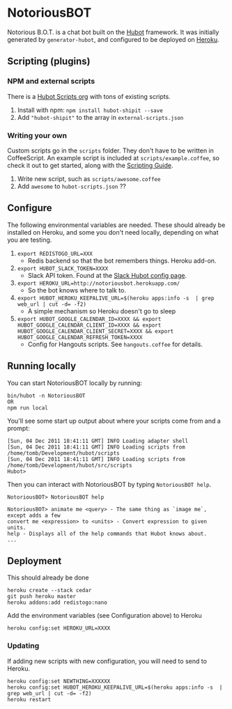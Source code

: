 # NotoriousBOT

Notorious B.O.T. is a chat bot built on the [Hubot](https://hubot.github.com/hubot) framework. It was initially generated by `generator-hubot`, and configured to be deployed on [Heroku](http://heroku.com/).

## Scripting (plugins)

### NPM and external scripts

There is a [Hubot Scripts org](https://github.com/hubot-scripts) with tons of existing scripts.

1. Install with npm: `npm install hubot-shipit --save`
1. Add `"hubot-shipit"` to the array in `external-scripts.json`

### Writing your own

Custom scripts go in the `scripts` folder.  They don't have to be written in CoffeeScript.  An example script is included at `scripts/example.coffee`, so check it out to get started, along with the [Scripting Guide](https://github.com/github/hubot/blob/master/docs/scripting.md).

1. Write new script, such as `scripts/awesome.coffee`
1. Add `awesome` to `hubot-scripts.json` ??

## Configure

The following environmental variables are needed.  These should already be installed on Heroku, and some you don't need locally, depending on what you are testing.

1. `export REDISTOGO_URL=XXX`
    * Redis backend so that the bot remembers things.  Heroku add-on.
1. `export HUBOT_SLACK_TOKEN=XXXX`
    * Slack API token.  Found at the [Slack Hubot config page](https://datanews.slack.com/services/3859529060).
1. `export HEROKU_URL=http://notoriousbot.herokuapp.com/`
    * So the bot knows where to talk to.
1. `export HUBOT_HEROKU_KEEPALIVE_URL=$(heroku apps:info -s  | grep web_url | cut -d= -f2)`
    * A simple mechanism so Heroku doesn't go to sleep
1. `export HUBOT_GOOGLE_CALENDAR_ID=XXXX && export HUBOT_GOOGLE_CALENDAR_CLIENT_ID=XXXX && export HUBOT_GOOGLE_CALENDAR_CLIENT_SECRET=XXXX && export HUBOT_GOOGLE_CALENDAR_REFRESH_TOKEN=XXXX`
    * Config for Hangouts scripts.  See `hangouts.coffee` for details.


## Running locally

You can start NotoriousBOT locally by running:

    bin/hubot -n NotoriousBOT
    OR
    npm run local

You'll see some start up output about where your scripts come from and a
prompt:

    [Sun, 04 Dec 2011 18:41:11 GMT] INFO Loading adapter shell
    [Sun, 04 Dec 2011 18:41:11 GMT] INFO Loading scripts from /home/tomb/Development/hubot/scripts
    [Sun, 04 Dec 2011 18:41:11 GMT] INFO Loading scripts from /home/tomb/Development/hubot/src/scripts
    Hubot>

Then you can interact with NotoriousBOT by typing `NotoriousBOT help`.

    NotoriousBOT> NotoriousBOT help

    NotoriousBOT> animate me <query> - The same thing as `image me`, except adds a few
    convert me <expression> to <units> - Convert expression to given units.
    help - Displays all of the help commands that Hubot knows about.
    ...

## Deployment

This should already be done

    heroku create --stack cedar
    git push heroku master
    heroku addons:add redistogo:nano

Add the environment variables (see Configuration above) to Heroku

    heroku config:set HEROKU_URL=XXXX

### Updating

If adding new scripts with new configuration, you will need to send to Heroku.

    heroku config:set NEWTHING=XXXXXX
    heroku config:set HUBOT_HEROKU_KEEPALIVE_URL=$(heroku apps:info -s  | grep web_url | cut -d= -f2)
    heroku restart

